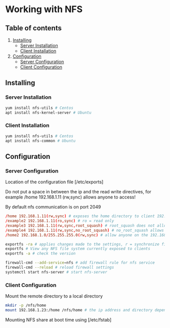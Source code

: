 # Working with NFS

## Table of contents

1. [Installing](#installing)
   - [Server Installation](#server_installation)
   - [Client Installation](#client_installation)
2. [Configuration](#configuration)
   - [Server Configuration](#server_configuration)
   - [Client Configuration](#client_configuration)

## Installing

### Server Installation

```sh
yum install nfs-utils # Centos
apt install nfs-kernel-server # Ubuntu
```

### Client Installation

```sh
yum install nfs-utils # Centos
apt install nfs-common # Ubuntu
```

## Configuration

### Server Configuration

Location of the configuration file [/etc/exports]

Do not put a space in between the ip and the read write directives, for example /home 192.168.1.11 (rw,sync) allows anyone to access!

By default nfs communication is on port 2049

```conf
/home 192.168.1.11(rw,sync) # exposes the home directory to client 192.168.1.11 with read/write privileges, maintains a stable environment by writing changes to disk before replying to remote requests
/example2 192.168.1.11(ro,sync) # ro = read only
/example3 192.168.1.11(rw,sync,root_squash) # root_squash does not allow remote client to perform root actions
/example4 192.168.1.11(rw,sync,no_root_squash) # no_root_squash allows remote root access
/home2 192.168.1.0/255.255.255.0(rw,sync) # allow anyone on the 192.168.1.0 network access to the home2 directory
```

```sh
exportfs -ra # applies changes made to the settings, r = synchronize filesystem, a = applies action to all directories
exportfs # View any NFS file system currently exposed to clients
exportfs -a # check the version

firewall-cmd --add-service=nfs # add firewall rule for nfs service
firewall-cmd --reload # reload firewall settings
systemctl start nfs-server # start nfs-server
```

### Client Configuration

Mount the remote directory to a local directory

```sh
mkdir -p /nfs/home
mount 192.168.1.23:/home /nfs/home # the ip address and directory depends on the nfs server's configuration, make sure to match appropriately
```

Mounting NFS share at boot time using [/etc/fstab]

